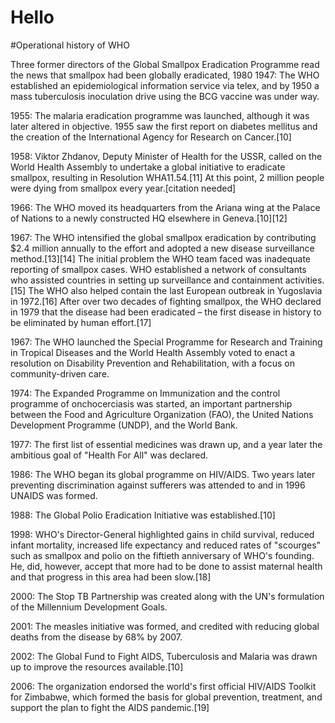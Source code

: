# Hello
#Operational history of WHO

Three former directors of the Global Smallpox Eradication Programme read the news that smallpox had been globally eradicated, 1980
1947: The WHO established an epidemiological information service via telex, and by 1950 a mass tuberculosis inoculation drive using the BCG vaccine was under way.

1955: The malaria eradication programme was launched, although it was later altered in objective. 1955 saw the first report on diabetes mellitus and the creation of the International Agency for Research on Cancer.[10]

1958: Viktor Zhdanov, Deputy Minister of Health for the USSR, called on the World Health Assembly to undertake a global initiative to eradicate smallpox, resulting in Resolution WHA11.54.[11] At this point, 2 million people were dying from smallpox every year.[citation needed]

1966: The WHO moved its headquarters from the Ariana wing at the Palace of Nations to a newly constructed HQ elsewhere in Geneva.[10][12]

1967: The WHO intensified the global smallpox eradication by contributing $2.4 million annually to the effort and adopted a new disease surveillance method.[13][14] The initial problem the WHO team faced was inadequate reporting of smallpox cases. WHO established a network of consultants who assisted countries in setting up surveillance and containment activities.[15] The WHO also helped contain the last European outbreak in Yugoslavia in 1972.[16] After over two decades of fighting smallpox, the WHO declared in 1979 that the disease had been eradicated – the first disease in history to be eliminated by human effort.[17]

1967: The WHO launched the Special Programme for Research and Training in Tropical Diseases and the World Health Assembly voted to enact a resolution on Disability Prevention and Rehabilitation, with a focus on community-driven care.

1974: The Expanded Programme on Immunization and the control programme of onchocerciasis was started, an important partnership between the Food and Agriculture Organization (FAO), the United Nations Development Programme (UNDP), and the World Bank.

1977: The first list of essential medicines was drawn up, and a year later the ambitious goal of "Health For All" was declared.

1986: The WHO began its global programme on HIV/AIDS. Two years later preventing discrimination against sufferers was attended to and in 1996 UNAIDS was formed.

1988: The Global Polio Eradication Initiative was established.[10]

1998: WHO's Director-General highlighted gains in child survival, reduced infant mortality, increased life expectancy and reduced rates of "scourges" such as smallpox and polio on the fiftieth anniversary of WHO's founding. He, did, however, accept that more had to be done to assist maternal health and that progress in this area had been slow.[18]

2000: The Stop TB Partnership was created along with the UN's formulation of the Millennium Development Goals.

2001: The measles initiative was formed, and credited with reducing global deaths from the disease by 68% by 2007.

2002: The Global Fund to Fight AIDS, Tuberculosis and Malaria was drawn up to improve the resources available.[10]

2006: The organization endorsed the world's first official HIV/AIDS Toolkit for Zimbabwe, which formed the basis for global prevention, treatment, and support the plan to fight the AIDS pandemic.[19]
